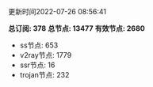 更新时间2022-07-26 08:56:41

**总订阅: 378**
**总节点: 13477**
**有效节点: 2680**
- ss节点: 653
- v2ray节点: 1779
- ssr节点: 16
- trojan节点: 232
